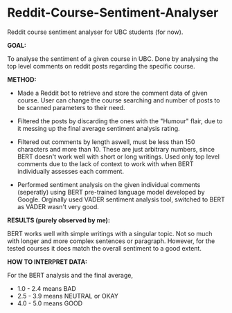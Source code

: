 # Reddit-Course-Sentiment-Analyser

Reddit course sentiment analyser for UBC students (for now).


**GOAL:** 
    
To analyse the sentiment of a given course in UBC. Done by analysing the top level comments on reddit posts regarding the specific course.

**METHOD:** 
   
* Made a Reddit bot to retrieve and store the comment data of given course. User can change the course searching and number of posts to be scanned parameters to their need. 

* Filtered the posts by discarding the ones with the "Humour" flair, due to it messing up the final average sentiment analysis rating. 

* Filtered out comments by length aswell, must be less than 150 characters and more than 10. These are just arbitrary numbers, since BERT doesn't work    well with short or long writings. Used only top level comments due to the lack of context to work with when BERT individually assesses each comment.

* Performed sentiment analysis on the given individual comments (seperatly) using BERT pre-trained language model developed by Google. Orginally used VADER sentiment analysis tool, switched to BERT as VADER wasn't very good.

**RESULTS (purely observed by me):**
    
BERT works well with simple writings with a singular topic. Not so much with longer and more complex sentences or paragraph. However, for the tested courses it does match the overall sentiment to a good extent.

**HOW TO INTERPRET DATA:**
    
For the BERT analysis and the final average,
* 1.0 - 2.4 means BAD
* 2.5 - 3.9 means NEUTRAL or OKAY
* 4.0 - 5.0 means GOOD
